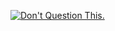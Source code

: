 <a href="https://diceswordplay.github.io/mh-hm/"><img src="assets/kriswtf.png" alt="Don't Question This."></a>
